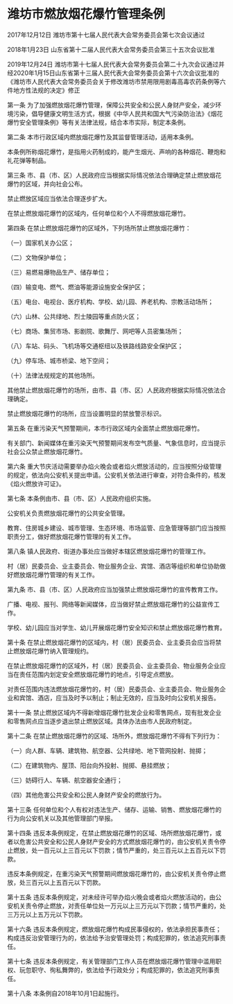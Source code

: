 # 潍坊市燃放烟花爆竹管理条例

2017年12月12日 潍坊市第十七届人民代表大会常务委员会第七次会议通过

2018年1月23日 山东省第十二届人民代表大会常务委员会第三十五次会议批准

2019年12月24日 潍坊市第十七届人民代表大会常务委员会第二十九次会议通过并经2020年1月15日山东省第十三届人民代表大会常务委员会第十六次会议批准的《潍坊市人民代表大会常务委员会关于修改潍坊市禁用限用剧毒高毒农药条例等六件地方性法规的决定》修正



第一条 为了加强燃放烟花爆竹管理，保障公共安全和公民人身财产安全，减少环境污染，倡导健康文明生活方式，根据《中华人民共和国大气污染防治法》《烟花爆竹安全管理条例》等有关法律法规，结合本市实际，制定本条例。

第二条 本市行政区域内燃放烟花爆竹及其监督管理活动，适用本条例。

本条例所称烟花爆竹，是指用火药制成的，能产生烟光、声响的各种烟花、鞭炮和礼花弹等制品。

第三条 市、县（市、区）人民政府应当根据实际情况依法合理确定禁止燃放烟花爆竹的区域，并向社会公布。

禁止燃放区域应当依法合理逐步扩大。

在禁止燃放烟花爆竹的区域内，任何单位和个人不得燃放烟花爆竹。

第四条 在禁止燃放烟花爆竹的区域外，下列场所禁止燃放烟花爆竹：

（一）国家机关办公区；

（二）文物保护单位；

（三）易燃易爆物品生产、储存单位；

（四）输变电、燃气、燃油等能源设施安全保护区；

（五）电台、电视台、医疗机构、学校、幼儿园、养老机构、宗教活动场所；

（六）山林、公共绿地、烈士陵园等重点防火区；

（七）商场、集贸市场、影剧院、歌舞厅、网吧等人员密集场所；

（八）车站、码头、飞机场等交通枢纽以及铁路线路安全保护区；

（九）停车场、城市桥梁、地下空间；

（十）法律法规规定的其他场所。

其他禁止燃放烟花爆竹的场所，由市、县（市、区）人民政府根据实际情况依法合理确定。

禁止燃放烟花爆竹的场所，应当设置明显的禁放警示标识。

第五条 在重污染天气预警期间，本市行政区域内全面禁止燃放烟花爆竹。

有关部门、新闻媒体在重污染天气预警期间发布空气质量、气象信息时，应当提示社会公众禁止燃放烟花爆竹。

第六条 重大节庆活动需要举办焰火晚会或者焰火燃放活动的，应当按照分级管理的规定，依法向公安机关提出申请。公安机关依法进行审查，对符合条件的，核发《焰火燃放许可证》。

第七条 本条例由市、县（市、区）人民政府组织实施。

公安机关负责燃放烟花爆竹的公共安全管理。

教育、住房城乡建设、城市管理、生态环境、市场监管、应急管理等部门应当按照职责分工，做好燃放烟花爆竹管理的有关工作。

第八条 镇人民政府、街道办事处应当做好本辖区燃放烟花爆竹的管理工作。

村（居）民委员会、业主委员会、物业服务企业、宾馆、酒店等组织和单位协助做好燃放烟花爆竹管理的有关工作。

第九条 市、县（市、区）人民政府应当加强禁止燃放烟花爆竹的宣传教育工作。

广播、电视、报刊、网络等新闻媒体，应当做好禁止燃放烟花爆竹的公益宣传工作。

学校、幼儿园应当对学生、幼儿开展烟花爆竹安全知识和禁止燃放烟花爆竹教育。

第十条 在禁止燃放烟花爆竹的区域内，村（居）民委员会、业主委员会应当将禁止燃放烟花爆竹纳入管理规约。

在禁止燃放烟花爆竹的区域外，村（居）民委员会、业主委员会、物业服务企业应当在责任范围内划定安全燃放烟花爆竹的地点，引导定点燃放。

对责任范围内违法燃放烟花爆竹的，村（居）民委员会、业主委员会、物业服务企业和宾馆、酒店，应当及时予以制止；制止无效的，应当及时向公安机关报告。

第十一条 禁止燃放区域内不得新增烟花爆竹批发企业和零售网点，现有批发企业和零售网点应当逐步退出禁止燃放区域。具体办法由市人民政府制定。

第十二条 在禁止燃放烟花爆竹的区域、场所外，燃放烟花爆竹不得有下列行为：

（一）向人群、车辆、建筑物、航空器、公共绿地、地下管网投射、抛掷；

（二）在建筑物内、屋顶、阳台向外投射、抛掷、悬挂燃放；

（三）妨碍行人、车辆、航空器安全通行；

（四）其他危害公共安全和公民人身财产安全的燃放行为。

第十三条 任何单位和个人有权对违法生产、储存、运输、销售、燃放烟花爆竹的行为向公安机关以及其他管理部门举报。

第十四条 违反本条例规定，在禁止燃放烟花爆竹的区域、场所燃放烟花爆竹，或者以危害公共安全和公民人身财产安全的方式燃放烟花爆竹的，由公安机关责令停止燃放，处一百元以上三百元以下罚款；情节严重的，处三百元以上五百元以下罚款。

违反本条例规定，在重污染天气预警期间燃放烟花爆竹的，由公安机关责令停止燃放，处三百元以上五百元以下罚款。

第十五条 违反本条例规定，对未经许可举办焰火晚会或者焰火燃放活动的，由公安机关责令停止燃放，对责任单位处一万元以上三万元以下罚款；情节严重的，处三万元以上五万元以下罚款。

第十六条 违反本条例规定，燃放烟花爆竹构成民事侵权的，依法承担民事责任；构成违反治安管理行为的，依法给予治安管理处罚；构成犯罪的，依法追究刑事责任。

第十七条 违反本条例规定，有关管理部门工作人员在燃放烟花爆竹管理中滥用职权、玩忽职守、徇私舞弊的，依法给予行政处分；构成犯罪的，依法追究刑事责任。

第十八条 本条例自2018年10月1日起施行。